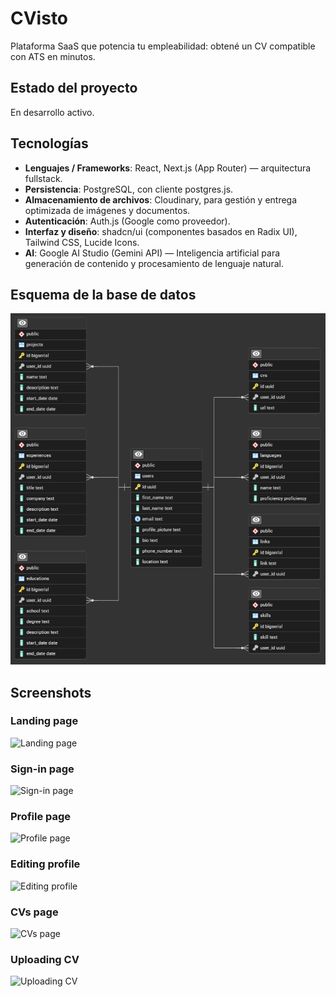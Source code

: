 # CVisto

Plataforma SaaS que potencia tu empleabilidad: obtené un CV compatible con ATS en minutos.

## Estado del proyecto

En desarrollo activo.

## Tecnologías

- **Lenguajes / Frameworks**: React, Next.js (App Router) — arquitectura fullstack.
- **Persistencia**: PostgreSQL, con cliente postgres.js.
- **Almacenamiento de archivos**: Cloudinary, para gestión y entrega optimizada de imágenes y documentos.
- **Autenticación**: Auth.js (Google como proveedor).
- **Interfaz y diseño**: shadcn/ui (componentes basados en Radix UI), Tailwind CSS, Lucide Icons.
- **AI**: Google AI Studio (Gemini API) — Inteligencia artificial para generación de contenido y procesamiento de lenguaje natural.

## Esquema de la base de datos

![Database schema](db/diagram.png)

## Screenshots

### Landing page

![Landing page](screenshots/landing-page.png)

### Sign-in page

![Sign-in page](screenshots/sign-in.png)

### Profile page

![Profile page](screenshots/profile.png)

### Editing profile

![Editing profile](screenshots/editing-profile.png)

### CVs page

![CVs page](screenshots/cvs.png)

### Uploading CV

![Uploading CV](screenshots/uploading-cv.png)
